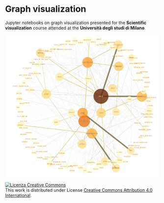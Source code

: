 # Graph visualization

Jupyter notebooks on graph visualization presented for the **Scientific visualization** course attended at the **Università degli studi di Milano**.


![alt text](https://github.com/gregcs/graphviz/blob/main/images/got.PNG?raw=true)


<a rel="license" href="http://creativecommons.org/licenses/by/4.0/"><img alt="Licenza Creative Commons" style="border-width:0" src="https://i.creativecommons.org/l/by/4.0/88x31.png" /></a><br />
This work is distributed under License <a rel="license" href="http://creativecommons.org/licenses/by/4.0/">Creative Commons Attribution 4.0 International</a>.
